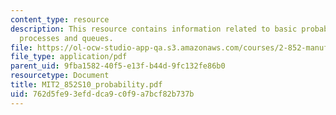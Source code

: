 ```yaml
---
content_type: resource
description: This resource contains information related to basic probability, markov
  processes and queues.
file: https://ol-ocw-studio-app-qa.s3.amazonaws.com/courses/2-852-manufacturing-systems-analysis-spring-2010/762d5fe93efddca9c0f9a7bcf82b737b_MIT2_852S10_probability.pdf
file_type: application/pdf
parent_uid: 9fba1582-40f5-e13f-b44d-9fc132fe86b0
resourcetype: Document
title: MIT2_852S10_probability.pdf
uid: 762d5fe9-3efd-dca9-c0f9-a7bcf82b737b
---
```

